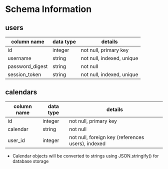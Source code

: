 # Schema Information

## users
column name     | data type | details
----------------|-----------|-----------------------
id              | integer   | not null, primary key
username        | string    | not null, indexed, unique
password_digest | string    | not null
session_token   | string    | not null, indexed, unique 

## calendars
column name | data type | details
------------|-----------|-----------------------
id          | integer   | not null, primary key
calendar    | string    | not null
user_id     | integer   | not null, foreign key (references users), indexed

- Calendar objects will be converted to strings using JSON.stringify() for database storage